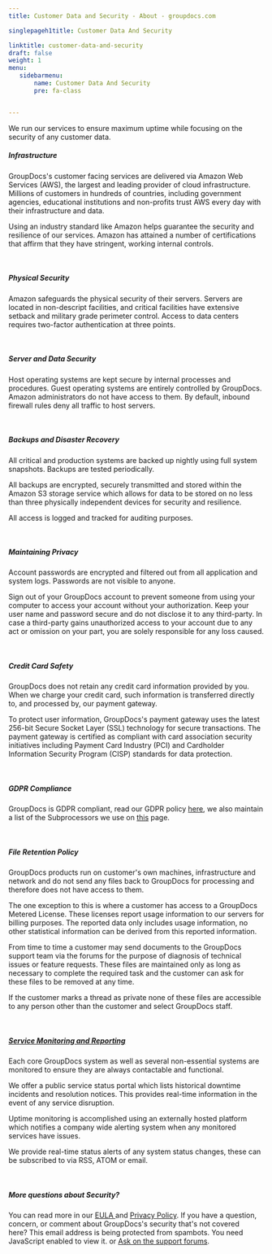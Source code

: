```yaml
---
title: Customer Data and Security - About - groupdocs.com

singlepageh1title: Customer Data And Security

linktitle: customer-data-and-security
draft: false
weight: 1
menu:
   sidebarmenu: 
       name: Customer Data And Security
       pre: fa-class


---
```



<div class="box1">
<div class="box1 row">
<div class="col-md-12">
<p>We run our services to ensure maximum uptime while focusing on the security of any customer data.</p>
</div>
</div>
<div class="box1 row">
<div class="col-md-12">
<h5>Infrastructure</h5>
<p>GroupDocs's customer facing services are delivered via Amazon Web Services (AWS), the largest and leading provider of cloud infrastructure. Millions of customers in hundreds of countries, including government agencies, educational institutions and non-profits trust AWS every day with their infrastructure and data.</p>
<p>Using an industry standard like Amazon helps guarantee the security and resilience of our services. Amazon has attained a number of certifications that affirm that they have stringent, working internal controls.</p>
<div class="clearfix"> </div>
<h5>Physical Security</h5>
<p>Amazon safeguards the physical security of their servers. Servers are located in non-descript facilities, and critical facilities have extensive setback and military grade perimeter control. Access to data centers requires two-factor authentication at three points.</p>
<div class="clearfix"> </div>
<h5>Server and Data Security</h5>
<p>Host operating systems are kept secure by internal processes and procedures. Guest operating systems are entirely controlled by GroupDocs. Amazon administrators do not have access to them. By default, inbound firewall rules deny all traffic to host servers.</p>
<div class="clearfix"> </div>
<h5>Backups and Disaster Recovery</h5>
<p>All critical and production systems are backed up nightly using full system snapshots. Backups are tested periodically.</p>
<p>All backups are encrypted, securely transmitted and stored within the Amazon S3 storage service which allows for data to be stored on no less than three physically independent devices for security and resilience.</p>
<p>All access is logged and tracked for auditing purposes.</p>
<div class="clearfix"> </div>
<h5>Maintaining Privacy</h5>
<p>Account passwords are encrypted and filtered out from all application and system logs. Passwords are not visible to anyone.</p>
<p>Sign out of your GroupDocs account to prevent someone from using your computer to access your account without your authorization. Keep your user name and password secure and do not disclose it to any third-party. In case a third-party gains unauthorized access to your account due to any act or omission on your part, you are solely responsible for any loss caused.</p>
<div class="clearfix"> </div>
<h5>Credit Card Safety</h5>
<p>GroupDocs does not retain any credit card information provided by you. When we charge your credit card, such information is transferred directly to, and processed by, our payment gateway.</p>
<p>To protect user information, GroupDocs's payment gateway uses the latest 256-bit Secure Socket Layer (SSL) technology for secure transactions. The payment gateway is certified as compliant with card association security initiatives including Payment Card Industry (PCI) and Cardholder Information Security Program (CISP) standards for data protection.</p>
<div class="clearfix"> </div>
<h5>GDPR Compliance</h5>
<p>GroupDocs is GDPR compliant, read our GDPR policy <a href="/legal/gdpr" target="_blank" rel="alternate noopener noreferrer">here</a>, we also maintain a list of the Subprocessors we use on <a href="/legal/gdpr" target="_blank" rel="alternate noopener noreferrer">this</a> page.</p>
<div class="clearfix"> </div>
<h5>File Retention Policy</h5>
<p>GroupDocs products run on customer's own machines, infrastructure and network and do not send any files back to GroupDocs for processing and therefore does not have access to them.</p>
<p>The one exception to this is where a customer has access to a GroupDocs Metered License. These licenses report usage information to our servers for billing purposes. The reported data only includes usage information, no other statistical information can be derived from this reported information.</p>
<p>From time to time a customer may send documents to the GroupDocs support team via the forums for the purpose of diagnosis of technical issues or feature requests. These files are maintained only as long as necessary to complete the required task and the customer can ask for these files to be removed at any time.</p>
<p>If the customer marks a thread as private none of these files are accessible to any person other than the customer and select GroupDocs staff. </p>
<div class="clearfix"> </div>
<h5><a href="https://status.groupdocs.com/" target="_blank" rel="noopener noreferrer">Service Monitoring and Reporting</a></h5>
<p>Each core GroupDocs system as well as several non-essential systems are monitored to ensure they are always contactable and functional.</p>
<p>We offer a public service status portal which lists historical downtime incidents and resolution notices. This provides real-time information in the event of any service disruption.</p>
<p>Uptime monitoring is accomplished using an externally hosted platform which notifies a company wide alerting system when any monitored services have issues.</p>
<p>We provide real-time status alerts of any system status changes, these can be subscribed to via RSS, ATOM or email.</p>
<div class="clearfix"> </div>
<h5>More questions about Security?</h5>
<p>You can read more in our <a href="/legal/eula" rel="alternate">EULA </a>and <a href="/legal/privacy-policy" rel="alternate">Privacy Policy</a>. If you have a question, concern, or comment about GroupDocs's security that's not covered here? <span id="cloakf7b51d8b521f8b86a0b91ff1dc7b0cfe">This email address is being protected from spambots. You need JavaScript enabled to view it.</span><script type="text/javascript">document.getElementById('cloakf7b51d8b521f8b86a0b91ff1dc7b0cfe').innerHTML='';var prefix='&#109;a'+'i&#108;'+'&#116;o';var path='hr'+'ef'+'=';var addyf7b51d8b521f8b86a0b91ff1dc7b0cfe='s&#101;c&#117;r&#105;ty'+'&#64;';addyf7b51d8b521f8b86a0b91ff1dc7b0cfe=addyf7b51d8b521f8b86a0b91ff1dc7b0cfe+'gr&#111;&#117;pd&#111;cs'+'&#46;'+'c&#111;m';var addy_textf7b51d8b521f8b86a0b91ff1dc7b0cfe='Em&#97;&#105;l Us';document.getElementById('cloakf7b51d8b521f8b86a0b91ff1dc7b0cfe').innerHTML+='<a '+path+'\''+prefix+':'+addyf7b51d8b521f8b86a0b91ff1dc7b0cfe+'\' rel="alternate">'+addy_textf7b51d8b521f8b86a0b91ff1dc7b0cfe+'<\/a>';</script> or <a href="https://forum.groupdocs.com/" rel="alternate">Ask on the support forums</a>.</p>
</div>
</div>
</div>
